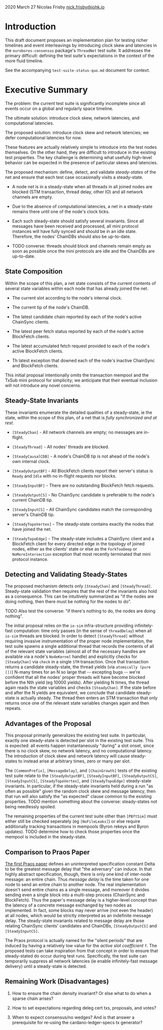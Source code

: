 2020 March 27 Nicolas Frisby <nick.frisby@iohk.io>

# Introduction

This draft document proposes an implementation plan for testing richer
timelines and event interleavings by introducing clock skew and latencies in
the `ouroboros-consensus` package's `ThreadNet` test suite. It addresses the
primary difficult: defining the test suite's expectations in the context of the
more fluid timeline.

See the accompanying `test-suite-status-quo.md` document for context.

# Executive Summary

The problem: the current test suite is significantly incomplete since all
events occur on a global and regularly space timeline.

The ultimate solution: introduce clock skew, network latencies, and
computational latencies.

The proposed solution: introduce clock skew and network latencies; we defer
computational latencies for now.

These features are actually relatively simple to introduce into the test nodes
themselves. On the other hand, they are difficult to introduce in the existing
test properties. The key challenge is determining what usefully high-level
behavior can be expected in the presence of particular skews and latencies.

The proposed mechanism: define, detect, and validate _steady-states_ of the net
and ensure that each test case occasionally visits a steady-state.

  * A node net is in a steady-state when all threads in all joined nodes are
    blocked (STM transaction, thread delay, other IO) and all network channels
    are empty.

  * Due to the absence of computational latencies, a net in a steady-state
    remains there until one of the node's clock ticks.

  * Each such steady-state should satisfy several invariants. Since all
    messages have been received and processed, all mini protocol instances will
    have fully synced and should be in an idle state. Therefore, the nodes'
    ChainDBs should also be up-to-date.

  * TODO converse: threads should block and channels remain empty as soon as
    possible once the mini protocols are idle and the ChainDBs are up-to-date.

## State Composition

Within the scope of this plan, a net state consists of the current contents of
several state variables within each node that has already joined the net.

  * The current slot according to the node's internal clock.

  * The current tip of the node's ChainDB.

  * The latest candidate chain reported by each of the node's active ChainSync
    clients.

  * The latest peer fetch status reported by each of the node's active
    BlockFetch clients.

  * The latest accumulated fetch request provided to each of the node's active
    BlockFetch clients.

  * Th latest exception that downed each of the node's inactive ChainSync and
    BlockFetch clients.

This initial proposal intentionally omits the transaction mempool and the TxSub
mini protocol for simplicity; we anticipate that their eventual inclusion will
not introduce any novel concerns.

## Steady-State Invariants

These invariants enumerate the detailed qualities of a steady-state, ie the
state, within the scope of this plan, of a net that is _fully synchronized and
at rest_.

  * `[SteadyChan]` - All network channels are empty; no messages are in-flight.

  * `[SteadyThread]` - All nodes' threads are blocked.

  * `[SteadyCausalCDB]` - A node's ChainDB tip is not ahead of the node's own
    internal clock.

  * `[SteadyOutputBF]` - All BlockFetch clients report their server's status is
    `Ready` and `Idle` with no in-flight requests nor blocks.

  * `[SteadyInputBF]` - There are no outstanding BlockFetch fetch requests.

  * `[SteadyOutputCS]` - No ChainSync candidate is preferable to the node's
    current ChainDB tip.

  * `[SteadyInputCS]` - All ChainSync candidates match the corresponding
    server's ChainDB tip.

  * `[SteadyTopoVertex]` - The steady-state contains exactly the nodes that
    have joined the net.

  * `[SteadyTopoEdge]` - The steady-state includes a ChainSync client and a
    BlockFetch client for every directed edge in the topology of joined nodes,
    either as the clients' state or else as the `ForkTooDeep` or
    `NoMoreIntersection` exception that most recently terminated that mini
    protocol instance.

## Detecting and Validating Steady-States

The proposed mechanism detects only `[SteadyChan]` and `[SteadyThread]`.
Steady-state validation then requires that the rest of the invariants also hold
as a consequence. This can be intuitively summarized as "if the nodes are doing
nothing, then there must be nothing for the nodes to do".

TODO Also test the converse: "if there's nothing to do, the nodes are doing
nothing".

The initial proposal relies on the `io-sim` infra-structure providing
infinitely-fast computation: time only passes (in the sense of `threadDelay`)
when all `io-sim` threads are blocked. In order to detect `[SteadyThread]`
without requiring invasive instrumentation of the proper node implementation,
the test suite spawns a single additional thread that records the contents of
all of the relevant state variables (almost all of the necessary handles are
available via a node's `NodeKernel` handle) and explicitly checks for
`[SteadyChan]` via `check` in a single `STM` transaction. Once that transaction
returns a candidate steady-state, the thread yields (via `atomically (pure
[])`) N-many times for an N so large that -- excepting bugs -- we're confident
that all the nodes' proper threads will have become blocked before the Nth
yield (eg 10000 yields). After yielding N times, the thread again reads the
state variables and checks `[SteadyChan]`. If the state before and after the N
yields are equivalent, we conclude that candidate steady-state is actually
steady. The thread then enters an STM transaction that only returns once one of
the relevant state variables changes again and then repeats.

## Advantages of the Proposal

This proposal primarily generalizes the existing test suite. In particular,
exactly one steady-state is detected per slot in the existing test suite. This
is expected: all events happen instantaneously "during" a slot onset, since
there is no clock skew, no network latency, and no computational latency. The
introduction of clock skew and network latency will cause steady-states to
instead arise at arbitrary times, zero or many per slot.

The `[CommonPrefix]`, `[MessageDelay]`, and `[ChainGrowth]` tests of the
existing test suite relate to the `[SteadyOutputBF]`, `[SteadyInputBF]`,
`[SteadyOutputCS]`, `[SteadyInputCS]`, `[SteadyTopoVertex]`, and
`[SteadyTopoEdge]` steady-state invariants. In particular, if the steady-state
invariants held during a run "as often as possible" given the random clock skew
and message latency, then that run will also satisfy the "as expected" clause
common to the existing properties. TODO mention something about the converse:
steady-states not being needlessly spoiled.

The remaining properties of the current test suite other than `[PBftSim]` must
either still be checked seperately (eg `[NoFileLeaks]`) or else require
additionally tracking transactions in mempools (Byron rekeys and Byron
updates). TODO determine how to check those properties once the mempool is
included in the steady-state.

## Comparison to Praos Paper

[The first Praos paper](https://eprint.iacr.org/2017/573/20170614:205845)
defines an uninterpreted specification constant Delta to be the greatest
message delay that "the adversary" can induce. In that highly abstract
specification, though, there is only one kind of inter-node message: an entire
chain. Thus *message delay* is the time taken for one node to send an entire
chain to another node. The real implementation doesn't send entire chains as a
single message, and moreover it divides sending even a single block into a
multi-step process (ChainSync and BlockFetch). Thus the paper's message delay
is a higher-level concept than the latency of a concrete message exchanged by
two nodes as implemented. In fact, some blocks may never arrive (not even the
header) at all nodes, which would be strictly interpreted as an indefinite
message delay. The steady-state invariants related to message delay are those
relating ChainSync clients' candidates and ChainDBs, `[SteadyOutputCS]` and
`[SteadyInputCS]`.

The Praos protocol is actually named for the "silent periods" that are induced
by having a relatively low value for the *active slot coefficient* `f`. The
proposed tests can take inspiration from that concept in order to ensure that
steady-stated do occur during test runs. Specifically, the test suite can
temporarily suppress all network latencies (ie enable infinitely-fast message
delivery) until a steady-state is detected.

## Remaining Work (Disadvantages)

1. How to ensure the chain density invariant? Or else what to do when a sparse
   chain arises?

1. How to set expectations regarding deleg cert txs, proposals, and votes?

1. When to expect consensus/no wedges? And is that answer a prerequisite for
   re-using the cardano-ledger-specs tx generator?
